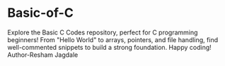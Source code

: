 # Basic-of-C
Explore the Basic C Codes repository, perfect for C programming beginners! From "Hello World" to arrays, pointers, and file handling, find well-commented snippets to build a strong foundation. Happy coding!
<br>
Author-Resham Jagdale
